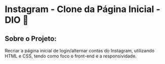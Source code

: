 # Instagram - Clone da Página Inicial - DIO :calling:





## Sobre o Projeto:

Recriar a página inicial de login/alternar contas do Instagram, utilizando HTML e CSS, tendo como foco o front-end e a responsividade.

